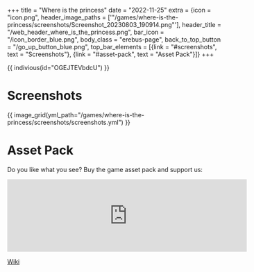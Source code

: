 +++
title = "Where is the princess"
date = "2022-11-25"
extra = {icon = "icon.png", header_image_paths = ['"/games/where-is-the-princess/screenshots/Screenshot_20230803_190914.png"'], header_title = "/web_header_where_is_the_princess.png", bar_icon = "/icon_border_blue.png", body_class = "erebus-page", back_to_top_button = "/go_up_button_blue.png", top_bar_elements = [{link = "#screenshots", text = "Screenshots"}, {link = "#asset-pack", text = "Asset Pack"}]}
+++

{{ indivious(id="OGEJTEVbdcU") }}


# Screenshots

{{ image_grid(yml_path="/games/where-is-the-princess/screenshots/screenshots.yml") }}


# Asset Pack

Do you like what you see? Buy the game asset pack and support us:

<iframe frameborder="0" src="https://itch.io/embed/2222889?bg_color=743f39&amp;fg_color=ffffff&amp;link_color=327345&amp;border_color=bebebe" width="552" height="167"><a href="https://wekufu-studios.itch.io/16x16-pixel-art-roguelike-forest-pack">16x16 Pixel Art Roguelike Pack by Wekufu Studios</a></iframe>


[Wiki](/games/where-is-the-princess/wiki/)